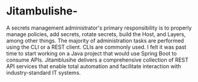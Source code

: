 # Jitambulishe-

A secrets management administrator's primary responsibility is to properly manage policies, 
add secrets, rotate secrets, build the Host, and Layers, among other things. 
The majority of administration tasks are performed using the CLI or a REST client. CLIs are commonly used.
I felt it was past time to start working on a Java project that would use Spring Boot to consume APIs.
Jitamblusihe  delivers a comprehensive collection of REST API services that enable total automation and 
facilitate interaction with industry-standard IT systems.
